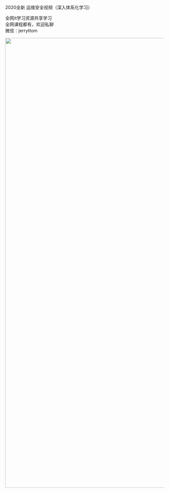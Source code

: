2020全新 运维安全视频（深入体系化学习）

全网it学习资源共享学习<br>全网课程都有，欢迎私聊<br>微信：jerryttom<br>

<img decoding="async" class="alignnone size-full wp-image-43517" src="https://img.52fun.com/uploads/2021/08/1629019794-5eeb839f8cf1548.png" alt="" width="550" height="1432">